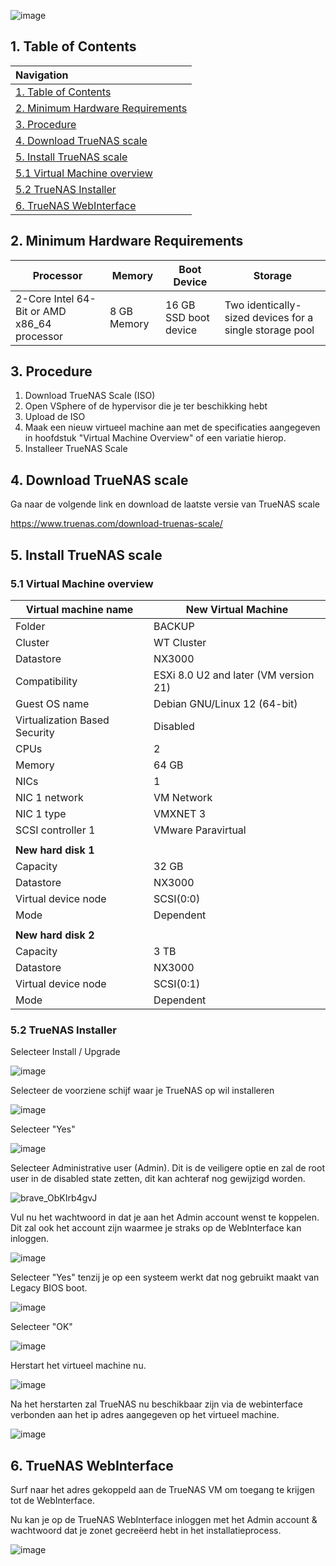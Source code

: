 ![image](https://github.com/michaelthielemans/ProjectHosting/assets/119003253/818125a7-a61a-43bf-9510-b625ca707e70)

## 1. Table of Contents 

| Navigation |             
| :-------------------------------------------------  |
| [1. Table of Contents](#1-table-of-contents)             |
| [2. Minimum Hardware Requirements](#2-minimum-hardware-requirements)  |
| [3. Procedure](#3-procedure)                     |
| [4. Download TrueNAS scale](#4-download-truenas-scale)       |
| [5. Install TrueNAS scale](#5-install-truenas-scale)         |
| [5.1 Virtual Machine overview](#51-virtual-machine-overview)     |
| [5.2 TrueNAS Installer](#52-truenas-installer)           |
| [6. TrueNAS WebInterface](#6-truenas-webinterface)         |


## 2. Minimum Hardware Requirements
| Processor                                   | Memory      | Boot Device           | Storage                                                 |
| ------------------------------------------- | ----------- | --------------------- | ------------------------------------------------------- |
| 2-Core Intel 64-Bit or AMD x86_64 processor | 8 GB Memory | 16 GB SSD boot device | Two identically-sized devices for a single storage pool |

## 3. Procedure

1. Download TrueNAS Scale (ISO)
2. Open VSphere of de hypervisor die je ter beschikking hebt
3. Upload de ISO 
4. Maak een nieuw virtueel machine aan met de specificaties aangegeven in hoofdstuk "Virtual Machine Overview" of een variatie hierop. 
5. Installeer TrueNAS Scale 

## 4. Download TrueNAS scale 

Ga naar de volgende link en download de laatste versie van TrueNAS scale 

https://www.truenas.com/download-truenas-scale/

## 5. Install TrueNAS scale

### 5.1 Virtual Machine overview

| Virtual machine name          | New Virtual Machine                   |
| ----------------------------- | ------------------------------------- |
| Folder                        | BACKUP                                |
| Cluster                       | WT Cluster                            |
| Datastore                     | NX3000                                |
| Compatibility                 | ESXi 8.0 U2 and later (VM version 21) |
| Guest OS name                 | Debian GNU/Linux 12 (64-bit)          |
| Virtualization Based Security | Disabled                              |
| CPUs                          | 2                                     |
| Memory                        | 64 GB                                 |
| NICs                          | 1                                     |
| NIC 1 network                 | VM Network                            |
| NIC 1 type                    | VMXNET 3                              |
| SCSI controller 1             | VMware Paravirtual                    |
|                               |                                       |
| **New hard disk 1**           |                                       |
| Capacity                      | 32 GB                                 |
| Datastore                     | NX3000                                |
| Virtual device node           | SCSI(0:0)                             |
| Mode                          | Dependent                             |
|                               |                                       |
| **New hard disk 2**           |                                       |
| Capacity                      | 3 TB                                  |
| Datastore                     | NX3000                                |
| Virtual device node           | SCSI(0:1)                             |
| Mode                          | Dependent                             |

### 5.2 TrueNAS Installer 

Selecteer Install / Upgrade

![image](https://github.com/michaelthielemans/ProjectHosting/assets/119003253/e9d9d57d-62ad-4475-803e-f7e37d1ffe69)

Selecteer de voorziene schijf waar je TrueNAS op wil installeren 

![image](https://github.com/michaelthielemans/ProjectHosting/assets/119003253/1ce9bdea-d17c-442d-af77-7d9a7ae0952c)

Selecteer "Yes" 

![image](https://github.com/michaelthielemans/ProjectHosting/assets/119003253/3a69f0ee-df1a-40e3-90d9-03709a36bb90)

Selecteer Administrative user (Admin). Dit is de veiligere optie en zal de root user in de disabled state zetten, dit kan achteraf nog gewijzigd worden.

![brave_ObKIrb4gvJ](https://github.com/michaelthielemans/ProjectHosting/assets/119003253/21163132-0147-4819-bc1f-5f28b9ce7987)

Vul nu het wachtwoord in dat je aan het Admin account wenst te koppelen. Dit zal ook het account zijn waarmee je straks op de WebInterface kan inloggen. 

![image](https://github.com/michaelthielemans/ProjectHosting/assets/119003253/1e19fb93-0850-4962-b4eb-d90bb6077367)

Selecteer "Yes" tenzij je op een systeem werkt dat nog gebruikt maakt van Legacy BIOS boot.

![image](https://github.com/michaelthielemans/ProjectHosting/assets/119003253/3f26fae0-4bb0-40fb-a8c4-e6adefb2e487)

Selecteer "OK"

![image](https://github.com/michaelthielemans/ProjectHosting/assets/119003253/cd37a133-23eb-48b5-b23e-02dadc3af485)

Herstart het virtueel machine nu.

![image](https://github.com/michaelthielemans/ProjectHosting/assets/119003253/9142902c-181a-4850-a590-30626c7e4f34)

Na het herstarten zal TrueNAS nu beschikbaar zijn via de webinterface verbonden aan het ip adres aangegeven op het virtueel machine. 

![image](https://github.com/michaelthielemans/ProjectHosting/assets/119003253/37b6e2eb-36e7-4318-9608-58aa0b8b23c8)

## 6. TrueNAS WebInterface

Surf naar het adres gekoppeld aan de TrueNAS VM om toegang te krijgen tot de WebInterface. 

Nu kan je op de TrueNAS WebInterface inloggen met het Admin account & wachtwoord dat je zonet gecreëerd hebt in het installatieprocess. 

![image](https://github.com/michaelthielemans/ProjectHosting/assets/119003253/352f947e-5848-4a51-8802-885ec9630c2b)

